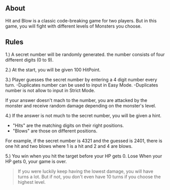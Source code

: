 ## About

Hit and Blow is a classic code-breaking game for two players.
But in this game, you will fight with different levels of Monsters you choose.

## Rules

1.) A secret number will be randomly generated.
the number consists of four different digits (0 to 9).

2.) At the start, you will be given 100 HitPoint.

3.) Player guesses the secret number by entering a 4 digit number every turn.
-Duplicates number can be used to input in Easy Mode.
-Duplicates number is not allow to input in Strict Mode.

If your answer doesn't mach to the number, you are attacked by the monster and receive random damage depending on the monster's level.

4.) If the answer is not much to the secret number, you will be given a hint.

- "Hits" are the matching digits on their right positions.
- "Blows" are those on different positions.

For example, if the secret number is 4321 and the guessed is 2401, there is one hit and two blows where 1 is a hit and 2 and 4 are blows.

5.) You win when you hit the target before your HP gets 0.
Lose When your HP gets 0, your game is over.

> If you were luckily keep having the lowest damage, you will have turns a lot. But if not, you don't even have 10 turns if you choose the highest level.
